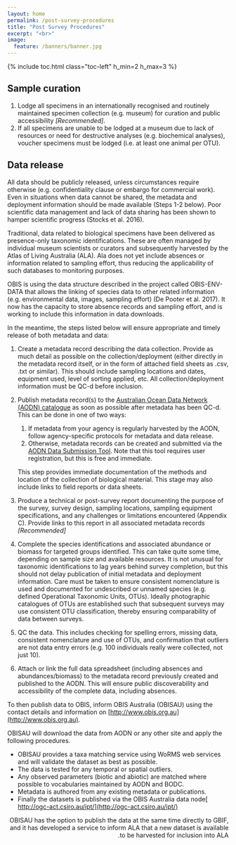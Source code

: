 ```yaml
---
layout: home
permalink: /post-survey-procedures
title: "Post Survey Procedures"
excerpt: "<br>"
image:
  feature: /banners/banner.jpg
---
```

{% include toc.html class="toc-left" h_min=2 h_max=3 %}

## Sample curation


1. Lodge all specimens in an internationally recognised and routinely maintained specimen collection (e.g. museum) for curation and public accessibility _[Recommended]_.
35. If all specimens are unable to be lodged at a museum due to lack of resources or need for destructive analyses (e.g. biochemical analyses), voucher specimens must be lodged (i.e. at least one animal per OTU). 


## Data release	 

All data should be publicly released, unless circumstances require otherwise (e.g. confidentiality clause or embargo for commercial work). Even in situations when data cannot be shared, the metadata and deployment information should be made available (Steps 1-2 below). Poor scientific data management and lack of data sharing has been shown to hamper scientific progress (Stocks et al. 2016).

Traditional, data related to biological specimens have been delivered as presence-only taxonomic identifications. These are often managed by individual museum scientists or curators and subsequently harvested by the Atlas of Living Australia (ALA). Ala does not yet include absences or information related to sampling effort, thus reducing the applicability of such databases to monitoring purposes. 

OBIS is using the data structure described in the project called OBIS-ENV-DATA that allows the linking of species data to other related information (e.g. environmental data, images, sampling effort) (De Pooter et al. 2017). It now has the capacity to store absence records and sampling effort, and is working to include this information in data downloads.

In the meantime, the steps listed below will ensure appropriate and timely release of both metadata and data:



1. Create a metadata record describing the data collection. Provide as much detail as possible on the collection/deployment (either directly in the metadata record itself, or in the form of attached field sheets as .csv, .txt or similar). This should include sampling locations and dates, equipment used, level of sorting applied, etc. All collection/deployment information must be QC-d before inclusion.
2. Publish metadata record(s) to the [Australian Ocean Data Network (AODN) catalogue](http://catalogue.aodn.org.au/geonetwork/srv/eng/main.home) as soon as possible after metadata has been QC-d. This can be done in one of two ways:
    1. If metadata from your agency is regularly harvested by the AODN, follow agency-specific protocols for metadata and data release. 
    2. Otherwise, metadata records can be created and submitted via the [AODN Data Submission Tool](https://metadataentry.aodn.org.au/submit). Note that this tool requires user registration, but this is free and immediate. 

    This step provides immediate documentation of the methods and location of the collection of biological material. This stage may also include links to field reports or data sheets.

3. Produce a technical or post-survey report documenting the purpose of the survey, survey design, sampling locations, sampling equipment specifications, and any challenges or limitations encountered (Appendix C). Provide links to this report in all associated metadata records _[Recommended]_
4. Complete the species identifications and associated abundance or biomass for targeted groups identified. This can take quite some time, depending on sample size and available resources. It is not unusual for taxonomic identifications to lag years behind survey completion, but this should not delay publication of initial metadata and deployment information. Care must be taken to ensure consistent nomenclature is used and documented for undescribed or unnamed species (e.g. defined Operational Taxonomic Units, OTUs). Ideally photographic catalogues of OTUs are established such that subsequent surveys may use consistent OTU classification, thereby ensuring comparability of data between surveys.
5. QC the data. This includes checking for spelling errors, missing data, consistent nomenclature and use of OTUs, and confirmation that outliers are not data entry errors (e.g. 100 individuals really were collected, not just 10). 
6. Attach or link the full data spreadsheet (including absences and abundances/biomass) to the metadata record previously created and published to the AODN. This will ensure public discoverability and accessibility of the complete data, including absences.

  To then publish data to OBIS, inform OBIS Australia (OBISAU) using the contact details and information on [http://www.obis.org.au](http://www.obis.org.au).


  OBISAU will download the data from AODN or any other site and apply the following procedures.

*   OBISAU provides a taxa matching service using WoRMS web services and will validate the dataset as best as possible.
*   The data is tested for any temporal or spatial outliers.
*   Any observed parameters (biotic and abiotic) are matched where possible to vocabularies maintained by AODN and BODC.
*   Metadata is authored from any existing metadata or publications.
*   Finally the datasets is published via the OBIS Australia data node[ http://ogc-act.csiro.au/ipt/](http://ogc-act.csiro.au/ipt/)

<p dir="rtl">
OBISAU has the option to publish the data at the same time directly to GBIF, and it has developed a service to inform ALA that a new dataset is available to be harvested for inclusion into ALA.</p>

